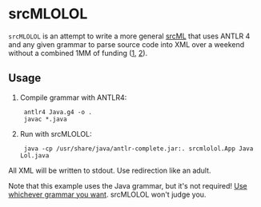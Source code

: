 srcMLOLOL
=========

`srcMLOLOL` is an attempt to write a more general [srcML][] that uses ANTLR 4 
and any given grammar to parse source code into XML over a weekend without a 
combined 1MM of funding ([1][], [2][]).


[1]: http://www.nsf.gov/awardsearch/showAward?AWD_ID=1305292
[2]: http://www.nsf.gov/awardsearch/showAward?AWD_ID=1305217
[srcML]: http://srcml.org

Usage
-----

1. Compile grammar with ANTLR4:

        antlr4 Java.g4 -o .
        javac *.java

2. Run with srcMLOLOL:

        java -cp /usr/share/java/antlr-complete.jar:. srcmlolol.App Java Lol.java

All XML will be written to stdout. Use redirection like an adult.

Note that this example uses the Java grammar, but it's not required!
[Use whichever grammar you want](https://github.com/antlr/grammars-v4).
srcMLOLOL won't judge you.
